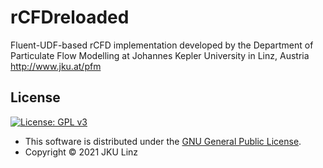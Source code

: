 # rCFDreloaded
Fluent-UDF-based rCFD implementation developed by the Department of Particulate Flow Modelling at Johannes Kepler University in Linz, Austria http://www.jku.at/pfm

## License

[![License: GPL v3](https://img.shields.io/badge/License-GPL%20v3-blue.svg)](https://www.gnu.org/licenses/gpl-3.0.html)

- This software is distributed under the [GNU General Public License](https://www.gnu.org/licenses/gpl-3.0.html).
- Copyright © 2021 JKU Linz
